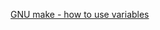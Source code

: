 [GNU make - how to use variables](https://ftp.gnu.org/old-gnu/Manuals/make-3.79.1/html_chapter/make_6.html)
